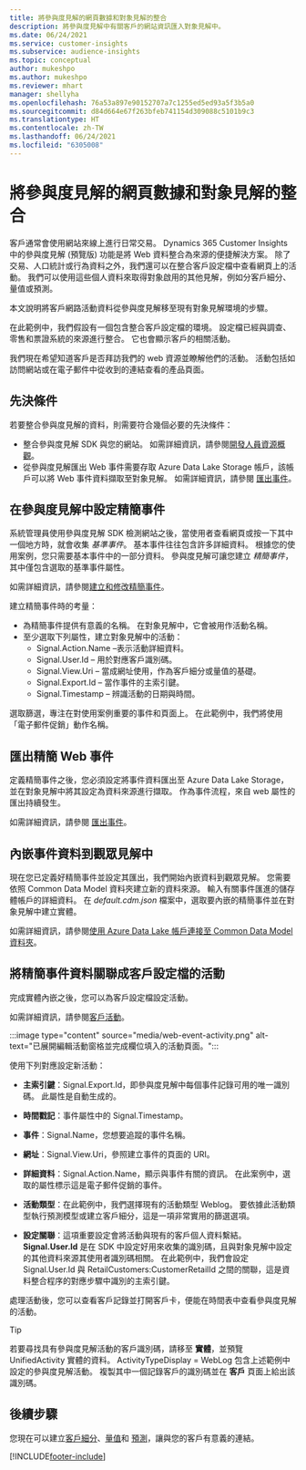 ```yaml
---
title: 將參與度見解的網頁數據和對象見解的整合
description: 將參與度見解中有關客戶的網站資訊匯入對象見解中。
ms.date: 06/24/2021
ms.service: customer-insights
ms.subservice: audience-insights
ms.topic: conceptual
author: mukeshpo
ms.author: mukeshpo
ms.reviewer: mhart
manager: shellyha
ms.openlocfilehash: 76a53a897e90152707a7c1255ed5ed93a5f3b5a0
ms.sourcegitcommit: d84d664e67f263bfeb741154d309088c5101b9c3
ms.translationtype: HT
ms.contentlocale: zh-TW
ms.lasthandoff: 06/24/2021
ms.locfileid: "6305008"
---
```

# <a name="integrate-web-data-from-engagement-insights-with-audience-insights"></a>將參與度見解的網頁數據和對象見解的整合

客戶通常會使用網站來線上進行日常交易。 Dynamics 365 Customer Insights 中的參與度見解 (預覽版) 功能是將 Web 資料整合為來源的便捷解決方案。 除了交易、人口統計或行為資料之外，我們還可以在整合客戶設定檔中查看網頁上的活動。 我們可以使用這些個人資料來取得對象啟用的其他見解，例如分客戶細分、量值或預測。

本文說明將客戶網路活動資料從參與度見解移至現有對象見解環境的步驟。

在此範例中，我們假設有一個包含整合客戶設定檔的環境。 設定檔已經與調查、零售和票證系統的來源進行整合。 它也會顯示客戶的相關活動。 

我們現在希望知道客戶是否拜訪我們的 web 資源並瞭解他們的活動。 活動包括如訪問網站或在電子郵件中從收到的連結查看的產品頁面。

## <a name="prerequisites"></a>先決條件

若要整合參與度見解的資料，則需要符合幾個必要的先決條件： 

- 整合參與度見解 SDK 與您的網站。 如需詳細資訊，請參閱[開發人員資源概觀](../engagement-insights/developer-resources.md)。
- 從參與度見解匯出 Web 事件需要存取 Azure Data Lake Storage 帳戶，該帳戶可以將 Web 事件資料擷取至對象見解。 如需詳細資訊，請參閱 [匯出事件](../engagement-insights/export-events.md)。

## <a name="configure-refined-events-in-engagement-insights"></a>在參與度見解中設定精簡事件

系統管理員使用參與度見解 SDK 檢測網站之後，當使用者查看網頁或按一下其中一個地方時，就會收集 *基準事件*。 基本事件往往包含許多詳細資料。 根據您的使用案例，您只需要基本事件中的一部分資料。 參與度見解可讓您建立 *精簡事件*，其中僅包含選取的基準事件屬性。     

如需詳細資訊，請參閱[建立和修改精簡事件](../engagement-insights/refined-events.md)。

建立精簡事件時的考量： 

- 為精簡事件提供有意義的名稱。 在對象見解中，它會被用作活動名稱。
- 至少選取下列屬性，建立對象見解中的活動： 
    - Signal.Action.Name –表示活動詳細資料。
    - Signal.User.Id – 用於對應客戶識別碼。
    - Signal.View.Uri – 當成網址使用，作為客戶細分或量值的基礎。
    - Signal.Export.Id – 當作事件的主索引鍵。
    - Signal.Timestamp – 辨識活動的日期與時間。

選取篩選，專注在對使用案例重要的事件和頁面上。 在此範例中，我們將使用「電子郵件促銷」動作名稱。

## <a name="export-the-refined-web-events"></a>匯出精簡 Web 事件 

定義精簡事件之後，您必須設定將事件資料匯出至 Azure Data Lake Storage，並在對象見解中將其設定為資料來源進行擷取。 作為事件流程，來自 web 屬性的匯出持續發生。

如需詳細資訊，請參閱 [匯出事件](../engagement-insights/export-events.md)。

## <a name="ingest-event-data-to-audience-insights"></a>內嵌事件資料到觀眾見解中

現在您已定義好精簡事件並設定其匯出，我們開始內嵌資料到觀眾見解。 您需要依照 Common Data Model 資料夾建立新的資料來源。 輸入有關事件匯進的儲存體帳戶的詳細資料。 在 *default.cdm.json* 檔案中，選取要內嵌的精簡事件並在對象見解中建立實體。

如需詳細資訊，請參閱[使用 Azure Data Lake 帳戶連接至 Common Data Model 資料夾](connect-common-data-model.md)。


## <a name="relate-refined-event-data-as-an-activity-of-a-customer-profile"></a>將精簡事件資料關聯成客戶設定檔的活動

完成實體內嵌之後，您可以為客戶設定檔設定活動。

如需詳細資訊，請參閱[客戶活動](activities.md)。

:::image type="content" source="media/web-event-activity.png" alt-text="已展開編輯活動窗格並完成欄位填入的活動頁面。":::

使用下列對應設定新活動： 

- **主索引鍵**：Signal.Export.Id，即參與度見解中每個事件記錄可用的唯一識別碼。 此屬性是自動生成的。

- **時間戳記**：事件屬性中的 Signal.Timestamp。

- **事件**：Signal.Name，您想要追蹤的事件名稱。

- **網址**：Signal.View.Uri，參照建立事件的頁面的 URI。

- **詳細資料**：Signal.Action.Name，顯示與事件有關的資訊。 在此案例中，選取的屬性標示這是電子郵件促銷的事件。

- **活動類型**：在此範例中，我們選擇現有的活動類型 Weblog。 要依據此活動類型執行預測模型或建立客戶細分，這是一項非常實用的篩選選項。

- **設定關聯**：這項重要設定會將活動與現有的客戶個人資料繫結。 **Signal.User.Id** 是在 SDK 中設定好用來收集的識別碼，且與對象見解中設定的其他資料來源其使用者識別碼相關。 在此範例中，我們會設定 Signal.User.Id 與 RetailCustomers:CustomerRetailId 之間的關聯，這是資料整合程序的對應步驟中識別的主索引鍵。

處理活動後，您可以查看客戶記錄並打開客戶卡，便能在時間表中查看參與度見解的活動。 

> [!TIP]
> 若要尋找具有參與度見解活動的客戶識別碼，請移至 **實體**，並預覽 UnifiedActivity 實體的資料。 ActivityTypeDisplay = WebLog 包含上述範例中設定的參與度見解活動。 複製其中一個記錄客戶的識別碼並在 **客戶** 頁面上給出該識別碼。

## <a name="next-steps"></a>後續步驟

您現在可以建立[客戶細分](segments.md)、[量值](measures.md)和 [預測](predictions.md)，讓與您的客戶有意義的連結。


[!INCLUDE[footer-include](../includes/footer-banner.md)]
